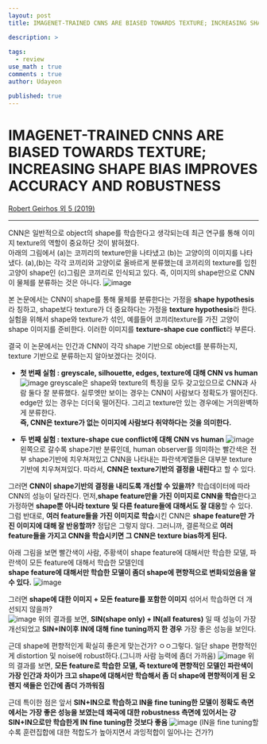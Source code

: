 ```yaml
---
layout: post
title: IMAGENET-TRAINED CNNS ARE BIASED TOWARDS TEXTURE; INCREASING SHAPE BIAS IMPROVES ACCURACY AND ROBUSTNESS

description: >
  
tags:
  - review
use_math : true
comments : true
author: Udayeon

published: true
---
```


# IMAGENET-TRAINED CNNS ARE BIASED TOWARDS TEXTURE; INCREASING SHAPE BIAS IMPROVES ACCURACY AND ROBUSTNESS
[Robert Geirhos 외 5 (2019)](https://storage.googleapis.com/pub-tools-public-publication-data/pdf/41457.pdf)
* * *
CNN은 일반적으로 object의 shape를 학습한다고 생각되는데 최근 연구를 통해 이미지 texture의 역할이 중요하단 것이 밝혀졌다.  
아래의 그림에서 (a)는 코끼리의 texture만을 나타냈고 (b)는 고양이의 이미지를 나타냈다. (a),(b)는 각각 코끼리와 고양이로 올바르게 분류했는데
코끼리의 texture를 입힌 고양이 shape인 (c)그림은 코끼리로 인식되고 있다. 즉, 이미지의 shape만으로 CNN이 물체를 분류하는 것은 아니다. 
![image](https://user-images.githubusercontent.com/69246778/148009465-5a9b99cc-047b-4e32-a82a-eb73c7cd3602.png)
   
본 논문에서는 CNN이 shape를 통해 물체를 분류한다는 가정을 **shape hypothesis**라 칭하고, shape보다 texture가 더 중요하다는 가정을 
**texture hypothesis**라 한다. 실험을 위해서 shape와 texture가 섞인, 예를들어 코끼리texture를 가진 고양이shape 이미지를 준비한다. 이러한 이미지를 
**texture-shape cue conflict**라 부른다. 
   
결국 이 논문에서는 인간과 CNN이 각각 shape 기반으로 object를 분류하는지, texture 기반으로 분류하는지 알아보겠다는 것이다.   

* **첫 번째 실험 :  greyscale, silhouette, edges, texture에 대해 CNN vs human**
![image](https://user-images.githubusercontent.com/69246778/148011336-cc6607a7-c339-403c-9a11-f7aa74933ed7.png)
greyscale은 shape와 texture의 특징을 모두 갖고있으므로 CNN과 사람 둘다 잘 분류했다. 실루엣만 보이는 경우는 CNN이 사람보다 정확도가 떨어진다.
edge만 있는 경우는 더더욱 떨어진다. 그리고 texture만 있는 경우에는 거의완벽하게 분류한다.    
**즉, CNN은 texture가 없는 이미지에 사람보다 취약하다는 것을 의미한다.**

* **두 번째 실험 : texture-shape cue conflict에 대해 CNN vs human**
![image](https://user-images.githubusercontent.com/69246778/148011738-df8f09b1-f867-470a-a091-07f7429dfea4.png)
왼쪽으로 갈수록 shape기반 분류인데, human observer를 의미하는 빨간색은 전부 shape기반에 치우쳐져있고 CNN을 나타내는 파란색계열들은 대부분 
texture기반에 치우쳐져있다. 따라서, **CNN은 texture기반의 결정을 내린다**고 할 수 있다.

그러면 **CNN이 shape기반의 결정을 내리도록 개선할 수 있을까?**
학습데이터에 따라 CNN의 성능이 달라진다. 먼저,**shape feature만을 가진 이미지로 CNN을 학습**한다고 가정하면 **shape뿐 아니라 texture 및 다른 
feature들에 대해서도 잘 대응**할 수 있다. 그럼 반대로, **여러 feature들을 가진 이미지로 학습**시킨 CNN은 
**shape feature만 가진 이미지에 대해 잘 반응할까?** 정답은 그렇지 않다. 
그러니까, 결론적으로 **여러 feature들을 가지고 CNN을 학습시키면 그 CNN은 texture bias하게 된다.**
   
아래 그림을 보면 빨간색이 사람, 주황색이 shape feature에 대해서만 학습한 모델, 파란색이 모든 feature에 대해서 학습한 모델인데   
**shape feature에 대해서만 학습한 모델이 좀더 shape에 편향적으로 변화되었음을 알 수 있다.**
![image](https://user-images.githubusercontent.com/69246778/148012892-e6b8d0f0-bc48-492d-a8b9-6ae4192949fd.png)
   
그러면 **shape에 대한 이미지 + 모든 feature를 포함한 이미지** 섞어서 학습하면 더 개선되지 않을까?   
![image](https://user-images.githubusercontent.com/69246778/148013123-00ab3072-6e48-4346-89da-c7dec3cf65d7.png)
위의 결과를 보면, **SIN(shape only) + IN(all features)** 일 때 성능이 가장 개선되었고 **SIN+IN이후 IN에 대해 fine tuning까지 한 경우**
가장 좋은 성능을 보인다.   
   
근데 shape에 편향적인게 확실히 좋은게 맞는건가? ㅇㅇ그렇다. 일단 shape 편향적인게 distortion 및 noise에 robust하다.(그니까 사람 능력에 좀더 가까움)
![image](https://user-images.githubusercontent.com/69246778/148013460-e2e38abe-9776-4f90-bf8d-34710e9e384b.png)
위의 결과를 보면, **모든 feature로 학습한 모델, 즉 texture에 편향적인 모델인 파란색이 가장 인간과 차이가 크고 shape에 대해서만 학습해서 
좀 더 shape에 편향적이게 된 오렌지 색들은 인간에 좀더 가까워짐**
   
근데 특이한 점은 앞서 **SIN+IN으로 학습하고 IN을 fine tuning한 모델이 정확도 측면에서는 가장 좋은 성능을 보였는데 왜곡에 대한 robustness
측면에 있어서는 걍 SIN+IN으로만 학습한게 IN fine tuning한 것보다 좋음**
![image](https://user-images.githubusercontent.com/69246778/148014041-d8736ce6-985d-4a21-a32c-75100a9aa33a.png)
(IN을 fine tuning할수록 훈련집합에 대한 적합도가 높아지면서 과잉적합이 일어나는 건가?)


